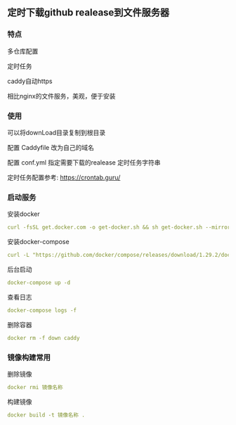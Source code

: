 ## 定时下载github realease到文件服务器

### 特点

多仓库配置

定时任务

caddy自动https

相比nginx的文件服务，美观，便于安装


### 使用

可以将downLoad目录复制到根目录

配置 Caddyfile 改为自己的域名

配置 conf.yml 指定需要下载的realease 定时任务字符串

定时任务配置参考: https://crontab.guru/

### 启动服务

安装docker
```yaml
curl -fsSL get.docker.com -o get-docker.sh && sh get-docker.sh --mirror Aliyun&&systemctl enable docker&&systemctl start docker
```

安装docker-compose
```yaml
curl -L "https://github.com/docker/compose/releases/download/1.29.2/docker-compose-$(uname -s)-$(uname -m)" -o /usr/local/bin/docker-compose &&chmod +x /usr/local/bin/docker-compose
```

后台启动
```yaml
docker-compose up -d
```

查看日志

```yaml
docker-compose logs -f 
```


删除容器

```yaml
docker rm -f down caddy
```


### 镜像构建常用
删除镜像

```yaml
docker rmi 镜像名称
```

构建镜像
```yaml
docker build -t 镜像名称 .
```
